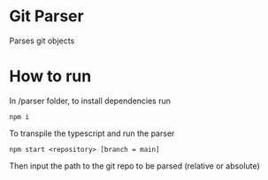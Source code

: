 # Git Parser
Parses git objects

# How to run
In /parser folder, to install dependencies run
```
npm i
```

To transpile the typescript and run the parser
```
npm start <repository> [branch = main]
```

Then input the path to the git repo to be parsed (relative or absolute)
